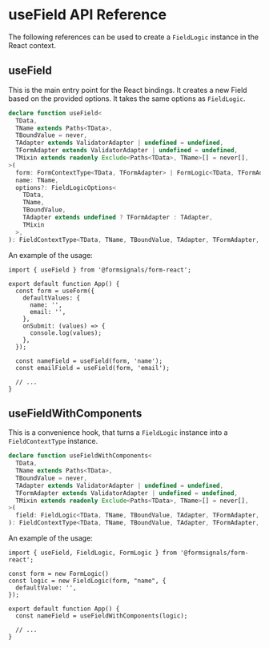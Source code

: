 # useField API Reference

The following references can be used to create a `FieldLogic` instance in the React context.

## useField

This is the main entry point for the React bindings.
It creates a new Field based on the provided options.
It takes the same options as `FieldLogic`.

```ts
declare function useField<
  TData,
  TName extends Paths<TData>,
  TBoundValue = never,
  TAdapter extends ValidatorAdapter | undefined = undefined,
  TFormAdapter extends ValidatorAdapter | undefined = undefined,
  TMixin extends readonly Exclude<Paths<TData>, TName>[] = never[],
>(
  form: FormContextType<TData, TFormAdapter> | FormLogic<TData, TFormAdapter>,
  name: TName,
  options?: FieldLogicOptions<
    TData,
    TName,
    TBoundValue,
    TAdapter extends undefined ? TFormAdapter : TAdapter,
    TMixin
  >,
): FieldContextType<TData, TName, TBoundValue, TAdapter, TFormAdapter, TMixin>;
```

An example of the usage:

```tsx
import { useField } from '@formsignals/form-react';

export default function App() {
  const form = useForm({
    defaultValues: {
      name: '',
      email: '',
    },
    onSubmit: (values) => {
      console.log(values);
    },
  });

  const nameField = useField(form, 'name');
  const emailField = useField(form, 'email');

  // ...
}
```

## useFieldWithComponents

This is a convenience hook, that turns a `FieldLogic` instance into a `FieldContextType` instance.

```ts
declare function useFieldWithComponents<
  TData,
  TName extends Paths<TData>,
  TBoundValue = never,
  TAdapter extends ValidatorAdapter | undefined = undefined,
  TFormAdapter extends ValidatorAdapter | undefined = undefined,
  TMixin extends readonly Exclude<Paths<TData>, TName>[] = never[],
>(
  field: FieldLogic<TData, TName, TBoundValue, TAdapter, TFormAdapter, TMixin>,
): FieldContextType<TData, TName, TBoundValue, TAdapter, TFormAdapter, TMixin>;
```

An example of the usage:

```tsx
import { useField, FieldLogic, FormLogic } from '@formsignals/form-react';

const form = new FormLogic()
const logic = new FieldLogic(form, "name", {
  defaultValue: '',
});

export default function App() {
  const nameField = useFieldWithComponents(logic);

  // ...
}
```
